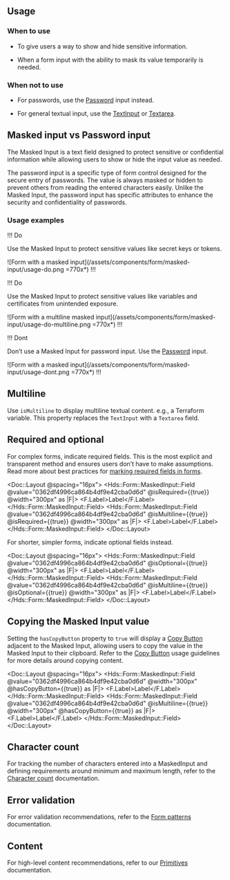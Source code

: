 ## Usage

### When to use

- To give users a way to show and hide sensitive information.

- When a form input with the ability to mask its value temporarily is needed.

### When not to use

- For passwords, use the [Password](/components/form/text-input#password) input instead.

- For general textual input, use the [TextInput](/components/form/text-input) or [Textarea](/components/form/textarea).


## Masked input vs Password input

The Masked Input is a text field designed to protect sensitive or confidential information while allowing users to show or hide the input value as needed.

The password input is a specific type of form control designed for the secure entry of passwords. The value is always masked or hidden to prevent others from reading the entered characters easily. Unlike the Masked Input, the password input has specific attributes to enhance the security and confidentiality of passwords.

### Usage examples

!!! Do

Use the Masked Input to protect sensitive values like secret keys or tokens.

![Form with a masked input](/assets/components/form/masked-input/usage-do.png =770x*)
!!!

!!! Do

Use the Masked Input to protect sensitive values like variables and certificates from unintended exposure.

![Form with a multiline masked input](/assets/components/form/masked-input/usage-do-multiline.png =770x*)
!!!

!!! Dont

Don’t use a Masked Input for password input. Use the [Password](/components/form/text-input#password) input.

![Form with a masked input](/assets/components/form/masked-input/usage-dont.png =770x*)
!!!

## Multiline

Use `isMultiline` to display multiline textual content. e.g., a Terraform variable. This property replaces the `TextInput` with a `Textarea` field.

## Required and optional

For complex forms, indicate required fields. This is the most explicit and transparent method and ensures users don’t have to make assumptions. Read more about best practices for [marking required fields in forms](https://www.nngroup.com/articles/required-fields/).

<Doc::Layout @spacing="16px">
  <Hds::Form::MaskedInput::Field @value="0362df4996ca864b4df9e42cba0d6d" @isRequired={{true}} @width="300px" as |F|>
    <F.Label>Label</F.Label>
  </Hds::Form::MaskedInput::Field>
  <Hds::Form::MaskedInput::Field @value="0362df4996ca864b4df9e42cba0d6d" @isMultiline={{true}} @isRequired={{true}} @width="300px" as |F|>
    <F.Label>Label</F.Label>
  </Hds::Form::MaskedInput::Field>
</Doc::Layout>

For shorter, simpler forms, indicate optional fields instead.

<Doc::Layout @spacing="16px">
  <Hds::Form::MaskedInput::Field @value="0362df4996ca864b4df9e42cba0d6d" @isOptional={{true}} @width="300px" as |F|>
    <F.Label>Label</F.Label>
  </Hds::Form::MaskedInput::Field>
  <Hds::Form::MaskedInput::Field @value="0362df4996ca864b4df9e42cba0d6d" @isMultiline={{true}} @isOptional={{true}} @width="300px" as |F|>
    <F.Label>Label</F.Label>
  </Hds::Form::MaskedInput::Field>
</Doc::Layout>

## Copying the Masked Input value

Setting the `hasCopyButton` property to `true` will display a [Copy Button](/components/copy/button) adjacent to the Masked Input, allowing users to copy the value in the Masked Input to their clipboard. Refer to the [Copy Button](/components/copy/button) usage guidelines for more details around copying content. 

<Doc::Layout @spacing="16px">
  <Hds::Form::MaskedInput::Field @value="0362df4996ca864b4df9e42cba0d6d" @width="300px" @hasCopyButton={{true}} as |F|>
    <F.Label>Label</F.Label>
  </Hds::Form::MaskedInput::Field>
  <Hds::Form::MaskedInput::Field @value="0362df4996ca864b4df9e42cba0d6d" @isMultiline={{true}} @width="300px" @hasCopyButton={{true}} as |F|>
    <F.Label>Label</F.Label>
  </Hds::Form::MaskedInput::Field>
</Doc::Layout>

## Character count

For tracking the number of characters entered into a MaskedInput and defining requirements around minimum and maximum length, refer to the [Character count](/components/form/primitives#formcharactercount) documentation.

## Error validation

For error validation recommendations, refer to the [Form patterns](/patterns/form-patterns) documentation.

## Content

For high-level content recommendations, refer to our [Primitives](/components/form/primitives) documentation.